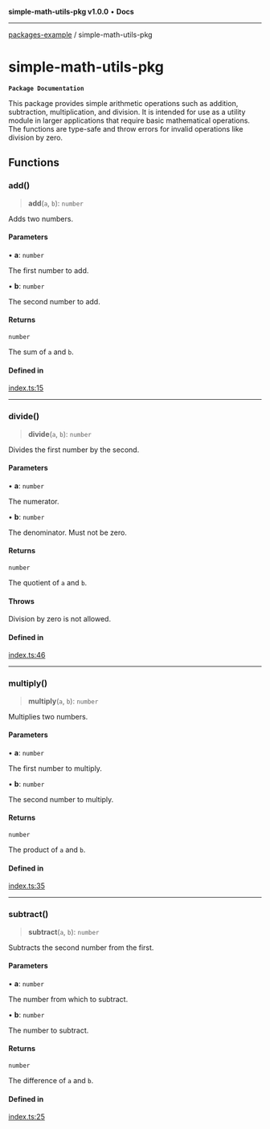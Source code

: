 **simple-math-utils-pkg v1.0.0** • **Docs**

***

[packages-example](../README.md) / simple-math-utils-pkg

# simple-math-utils-pkg

**`Package Documentation`**

This package provides simple arithmetic operations such as addition, subtraction,
multiplication, and division. It is intended for use as a utility module in larger applications that require
basic mathematical operations. The functions are type-safe and throw errors for invalid operations like division by zero.

## Functions

### add()

> **add**(`a`, `b`): `number`

Adds two numbers.

#### Parameters

• **a**: `number`

The first number to add.

• **b**: `number`

The second number to add.

#### Returns

`number`

The sum of `a` and `b`.

#### Defined in

[index.ts:15](https://github.com/typedoc2md/typedoc-plugin-markdown-examples/blob/main/examples/core/05-packages/packages/simple-math-utils/index.ts#L15)

***

### divide()

> **divide**(`a`, `b`): `number`

Divides the first number by the second.

#### Parameters

• **a**: `number`

The numerator.

• **b**: `number`

The denominator. Must not be zero.

#### Returns

`number`

The quotient of `a` and `b`.

#### Throws

Division by zero is not allowed.

#### Defined in

[index.ts:46](https://github.com/typedoc2md/typedoc-plugin-markdown-examples/blob/main/examples/core/05-packages/packages/simple-math-utils/index.ts#L46)

***

### multiply()

> **multiply**(`a`, `b`): `number`

Multiplies two numbers.

#### Parameters

• **a**: `number`

The first number to multiply.

• **b**: `number`

The second number to multiply.

#### Returns

`number`

The product of `a` and `b`.

#### Defined in

[index.ts:35](https://github.com/typedoc2md/typedoc-plugin-markdown-examples/blob/main/examples/core/05-packages/packages/simple-math-utils/index.ts#L35)

***

### subtract()

> **subtract**(`a`, `b`): `number`

Subtracts the second number from the first.

#### Parameters

• **a**: `number`

The number from which to subtract.

• **b**: `number`

The number to subtract.

#### Returns

`number`

The difference of `a` and `b`.

#### Defined in

[index.ts:25](https://github.com/typedoc2md/typedoc-plugin-markdown-examples/blob/main/examples/core/05-packages/packages/simple-math-utils/index.ts#L25)
